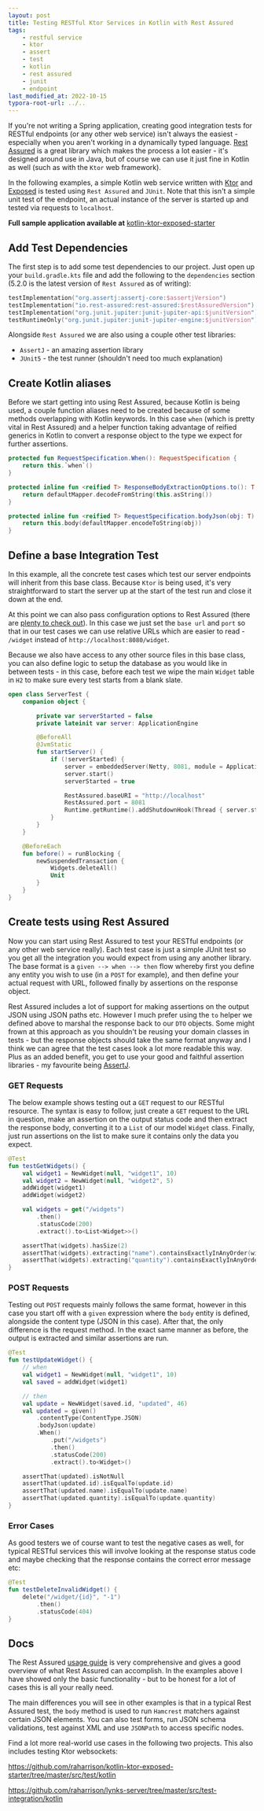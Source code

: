 ```yaml
---
layout: post
title: Testing RESTful Ktor Services in Kotlin with Rest Assured
tags:
    - restful service
    - ktor
    - assert
    - test
    - kotlin
    - rest assured
    - junit
    - endpoint
last_modified_at: 2022-10-15
typora-root-url: ../..
---
```


If you're not writing a Spring application, creating good integration tests for RESTful endpoints (or any other web service) isn't always the easiest - especially when you aren't working in a dynamically typed language. [Rest Assured](http://rest-assured.io/) is a great library which makes the process a lot easier - it's designed around use in Java, but of course we can use it just fine in Kotlin as well (such as with the `Ktor` web framework).

In the following examples, a simple Kotlin web service written with [Ktor](https://ktor.io/) and [Exposed](https://github.com/JetBrains/Exposed) is tested using `Rest Assured` and `JUnit`. Note that this isn't a simple unit test of the endpoint, an actual instance of the server is started up and tested via requests to `localhost`.

**Full sample application available at** [kotlin-ktor-exposed-starter]()

## Add Test Dependencies

The first step is to add some test dependencies to our project. Just open up your `build.gradle.kts` file and add the following to the `dependencies` section (5.2.0 is the latest version of `Rest Assured` as of writing):

```kotlin
testImplementation("org.assertj:assertj-core:$assertjVersion")
testImplementation("io.rest-assured:rest-assured:$restAssuredVersion")
testImplementation("org.junit.jupiter:junit-jupiter-api:$junitVersion")
testRuntimeOnly("org.junit.jupiter:junit-jupiter-engine:$junitVersion")
```

Alongside `Rest Assured` we are also using a couple other test libraries:

- `AssertJ` - an amazing assertion library
- `JUnit5` - the test runner (shouldn't need too much explanation)

## Create Kotlin aliases

Before we start getting into using Rest Assured, because Kotlin is being used, a couple function aliases need to be created because of some methods overlapping with Kotlin keywords. In this case `when` (which is pretty vital in Rest Assured) and a helper function taking advantage of reified generics in Kotlin to convert a response object to the type we expect for further assertions.

```kotlin
protected fun RequestSpecification.When(): RequestSpecification {
    return this.`when`()
}

protected inline fun <reified T> ResponseBodyExtractionOptions.to(): T {
    return defaultMapper.decodeFromString(this.asString())
}

protected inline fun <reified T> RequestSpecification.bodyJson(obj: T): RequestSpecification {
    return this.body(defaultMapper.encodeToString(obj))
}
```

## Define a base Integration Test

In this example, all the concrete test cases which test our server endpoints will inherit from this base class. Because `Ktor` is being used, it's very straightforward to start the server up at the start of the test run and close it down at the end.

At this point we can also pass configuration options to Rest Assured (there are [plenty to check out](https://github.com/rest-assured/rest-assured/wiki/Usage)). In this case we just set the `base url` and `port` so that in our test cases we can use relative URLs which are easier to read - `/widget` instead of `http://localhost:8080/widget`.

Because we also have access to any other source files in this base class, you can also define logic to setup the database as you would like in between tests - in this case, before each test we wipe the main `Widget` table in `H2` to make sure every test starts from a blank slate.

```kotlin
open class ServerTest {
	companion object {

        private var serverStarted = false
        private lateinit var server: ApplicationEngine

        @BeforeAll
        @JvmStatic
        fun startServer() {
            if (!serverStarted) {
                server = embeddedServer(Netty, 8081, module = Application::module)
                server.start()
                serverStarted = true

                RestAssured.baseURI = "http://localhost"
                RestAssured.port = 8081
                Runtime.getRuntime().addShutdownHook(Thread { server.stop(0, 0, TimeUnit.SECONDS) })
            }
        }
    }

    @BeforeEach
    fun before() = runBlocking {
        newSuspendedTransaction {
            Widgets.deleteAll()
            Unit
        }
    }
}
```

## Create tests using Rest Assured

Now you can start using Rest Assured to test your RESTful endpoints (or any other web service really). Each test case is just a simple JUnit test so you get all the integration you would expect from using any another library. The base format is a `given --> when --> then` flow whereby first you define any entity you wish to use (in a `POST` for example), and then define your actual request with URL, followed finally by assertions on the response object.

Rest Assured includes a lot of support for making assertions on the output JSON using JSON paths etc. However I much prefer using the `to` helper we defined above to marshal the response back to our `DTO` objects. Some might frown at this approach as you shouldn't be reusing your domain classes in tests - but the response objects should take the same format anyway and I think we can agree that the test cases look a lot more readable this way. Plus as an added benefit, you get to use your good and faithful assertion libraries - my favourite being [AssertJ](http://joel-costigliola.github.io/assertj/).

### GET Requests

The below example shows testing out a `GET` request to our RESTful resource. The syntax is easy to follow, just create a `GET` request to the URL in question, make an assertion on the output status code and then extract the response body, converting it to a `List` of our model `Widget` class. Finally, just run assertions on the list to make sure it contains only the data you expect.

```kotlin
@Test
fun testGetWidgets() {
    val widget1 = NewWidget(null, "widget1", 10)
    val widget2 = NewWidget(null, "widget2", 5)
    addWidget(widget1)
    addWidget(widget2)

    val widgets = get("/widgets")
        .then()
        .statusCode(200)
        .extract().to<List<Widget>>()

    assertThat(widgets).hasSize(2)
    assertThat(widgets).extracting("name").containsExactlyInAnyOrder(widget1.name, widget2.name)
    assertThat(widgets).extracting("quantity").containsExactlyInAnyOrder(widget1.quantity, widget2.quantity)
}
```

### POST Requests

Testing out `POST` requests mainly follows the same format, however in this case you start off with a `given` expression where the `body` entity is defined, alongside the content type (JSON in this case). After that, the only difference is the request method. In the exact same manner as before, the output is extracted and similar assertions are run.

```kotlin
@Test
fun testUpdateWidget() {
    // when
    val widget1 = NewWidget(null, "widget1", 10)
    val saved = addWidget(widget1)

    // then
    val update = NewWidget(saved.id, "updated", 46)
    val updated = given()
        .contentType(ContentType.JSON)
        .bodyJson(update)
        .When()
            .put("/widgets")
            .then()
            .statusCode(200)
            .extract().to<Widget>()

    assertThat(updated).isNotNull
    assertThat(updated.id).isEqualTo(update.id)
    assertThat(updated.name).isEqualTo(update.name)
    assertThat(updated.quantity).isEqualTo(update.quantity)
}
```

### Error Cases

As good testers we of course want to test the negative cases as well, for typical RESTful services this will involve looking at the response status code and maybe checking that the response contains the correct error message etc:

```kotlin
@Test
fun testDeleteInvalidWidget() {
    delete("/widget/{id}", "-1")
        .then()
        .statusCode(404)
}
```

## Docs

The Rest Assured [usage guide](https://github.com/rest-assured/rest-assured/wiki/Usage) is very comprehensive and gives a good overview of what Rest Assured can accomplish. In the examples above I have showed only the basic functionality - but to be honest for a lot of cases this is all your really need.

The main differences you will see in other examples is that in a typical Rest Assured test, the `body` method is used to run `Hamcrest` matchers against certain JSON elements. You can also test forms, run JSON schema validations, test against XML and use `JSONPath` to access specific nodes.

Find a lot more real-world use cases in the following two projects. This also includes testing Ktor websockets:

<https://github.com/raharrison/kotlin-ktor-exposed-starter/tree/master/src/test/kotlin>

<https://github.com/raharrison/lynks-server/tree/master/src/test-integration/kotlin>
